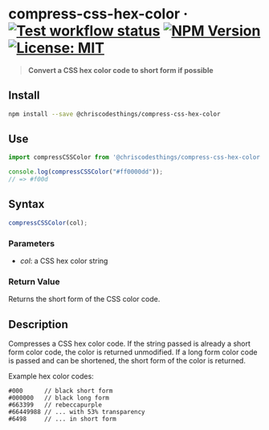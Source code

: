 # compress-css-hex-color &middot; [![Test workflow status](https://github.com/ChrisCodesThings/compress-css-hex-color/actions/workflows/test.yml/badge.svg)](../../actions/workflows/test.yml) [![NPM Version](https://img.shields.io/npm/v/@chriscodesthings/compress-css-hex-color)](https://www.npmjs.com/package/@chriscodesthings/compress-css-hex-color) [![License: MIT](https://img.shields.io/badge/License-MIT-blue.svg)](https://opensource.org/licenses/MIT)

> **Convert a CSS hex color code to short form if possible**

## Install

```sh
npm install --save @chriscodesthings/compress-css-hex-color
```

## Use

```js
import compressCSSColor from '@chriscodesthings/compress-css-hex-color';

console.log(compressCSSColor("#ff0000dd"));
// => #f00d
```

## Syntax

```js
compressCSSColor(col);
```

### Parameters

- *col*: a CSS hex color string

### Return Value

Returns the short form of the CSS color code.

## Description

Compresses a CSS hex color code. If the string passed is already a short form color code, the color is returned unmodified. If a long form color code is passed and can be shortened, the short form of the color is returned.

Example hex color codes:
```
#000      // black short form
#000000   // black long form
#663399   // rebeccapurple
#66449988 // ... with 53% transparency
#6498     // ... in short form